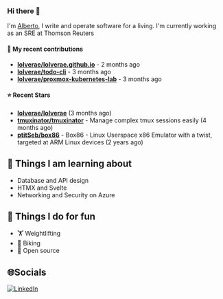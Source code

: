 ### Hi there 👋

I'm [Alberto](https://albertolvera.com), I write and operate software for a living. I'm currently working as an SRE at Thomson Reuters

#### 🚀 My recent contributions
- **[lolverae/lolverae.github.io](https://github.com/lolverae/lolverae.github.io)** - 2 months ago
- **[lolverae/todo-cli](https://github.com/lolverae/todo-cli)** - 3 months ago
- **[lolverae/proxmox-kubernetes-lab](https://github.com/lolverae/proxmox-kubernetes-lab)** - 3 months ago

#### ⭐ Recent Stars
- **[lolverae/lolverae](https://github.com/lolverae/lolverae)** (3 months ago)
- **[tmuxinator/tmuxinator](https://github.com/tmuxinator/tmuxinator)** - Manage complex tmux sessions easily (4 months ago)
- **[ptitSeb/box86](https://github.com/ptitSeb/box86)** - Box86 - Linux Userspace x86 Emulator with a twist, targeted at ARM Linux devices (2 years ago)

## 📖 Things I am learning about

- Database and API design
- HTMX and Svelte
- Networking and Security on Azure

## 💪 Things I do for fun

- 🏋 Weightlifting
- 🚴 Biking
- 🤼 Open source

## 🌐Socials
[![LinkedIn](https://img.shields.io/badge/LinkedIn-%230077B5.svg?logo=linkedin&logoColor=white)](https://www.linkedin.com/in/luis-alberto-olvera/)
